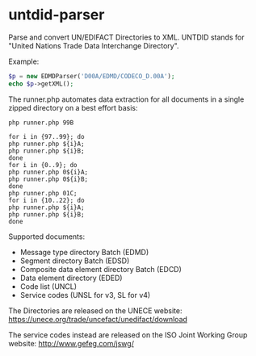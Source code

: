 # untdid-parser
Parse and convert UN/EDIFACT Directories to XML. UNTDID stands for "United Nations Trade Data Interchange Directory".

Example:

```php
$p = new EDMDParser('D00A/EDMD/CODECO_D.00A');
echo $p->getXML();
```

The runner.php automates data extraction for all documents in a single zipped directory on a best effort basis:

```
php runner.php 99B
```

```
for i in {97..99}; do
php runner.php ${i}A; 
php runner.php ${i}B; 
done
for i in {0..9}; do
php runner.php 0${i}A; 
php runner.php 0${i}B; 
done
php runner.php 01C; 
for i in {10..22}; do
php runner.php ${i}A; 
php runner.php ${i}B; 
done
```


Supported documents:
* Message type directory Batch (EDMD)
* Segment directory Batch (EDSD)
* Composite data element directory Batch (EDCD)
* Data element directory (EDED)
* Code list (UNCL)
* Service codes (UNSL for v3, SL for v4)

The Directories are released on the UNECE website: https://unece.org/trade/uncefact/unedifact/download

The service codes instead are released on the ISO Joint Working Group website: http://www.gefeg.com/jswg/
